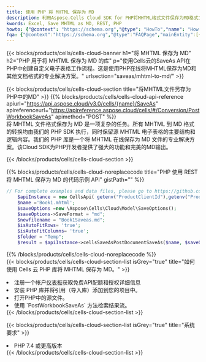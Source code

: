 ```yaml
---
title: 使用 PHP 将 MHTML 保存为 MD
description: 利用Aspose.Cells Cloud SDK for PHP将MHTML格式文件保存为MD格式文件。
kwords: Excel, Save MHTML as MD, REST, PHP
howto: {"@context": "https://schema.org","@type": "HowTo","name": "How to save MHTML as MD using the Cells Cloud PHP library.","description": "How to save MHTML as MD using the Cells Cloud PHP library.","image": {"@type": "ImageObject"},"url": "/php/saveas/mhtml-to-md/","step": [{ "@type": "HowToStep","name": "How to save MHTML as MD using the Cells Cloud PHP library. step 1", "image": {"@type": "ImageObject",},"url": "/php/saveas/mhtml-to-md/","text": "Register an account at <a href='https://dashboard.aspose.cloud/'>Dashboard</a> to get free API quota & authorization details",},{ "@type": "HowToStep","name": "How to save MHTML as MD using the Cells Cloud PHP library. step 1", "image": {"@type": "ImageObject",},"url": "/php/saveas/mhtml-to-md/","text": "Install PHP library and add the reference (import the library) to your project.",},{ "@type": "HowToStep","name": "How to save MHTML as MD using the Cells Cloud PHP library. step 1", "image": {"@type": "ImageObject",},"url": "/php/saveas/mhtml-to-md/","text": "Open the source file in PHP.",},{ "@type": "HowToStep","name": "How to save MHTML as MD using the Cells Cloud PHP library. step 1", "image": {"@type": "ImageObject",},"url": "/php/saveas/mhtml-to-md/","text": "Use the `PostWorkbookSaveAs` method to retrieve the resulting stream.",}, ],"supply": {"@type": "HowToSupply","name": "document"},"tool": [{"@type": "HowToTool","name": "phpstorm, Visual Studio Code, Eclipse"},{"@type": "HowToTool","name": "Aspose Cells"}],"totalTime": "PT6M"}
fqa: {"@context":"https://schema.org","@type":"FAQPage","mainEntity":[{"@type":"Question","name":"Why save file as other formats file in C# using REST API?","acceptedAnswer":{"@type":"Answer","text":"Documents are encoded in many ways, and some files may be incompatible with the software you use. To open and read such files, just save them as appropriate file formats.<br/><ol><li>Install .NET SDK and add the reference (import the library) to your project.</li><li>Open the source file in C# using REST API.</li><li>Call the PostWorkbookSaveAsRequest() method, passing an output filename with required extension.</li><li>Get the result of save as a separate file.</li></ol>"}},{"@type":"Question","name":"What file formats can I save as with your C# library?","acceptedAnswer":{"@type":"Answer","text":"We support a variety of file formats for conversion using .NET library, including XLSX, Excel, xls , PDF, CSV, HTML, Markdown, XML, PNG, JPG, TIFF, Json, TXT and many more."}},{"@type":"Question","name":"What is the maximum allowed file size for conversion using this .NET library?","acceptedAnswer":{"@type":"Answer","text":"There are no file size limits for format conversions using .NET library."}}]}
---
```

{{< blocks/products/cells/cells-cloud-banner h1="将 MHTML 保存为 MD" h2="PHP 用于将 MHTML 保存为 MD 的库" p="使用Cells云的SaveAs API在PHP中创建自定义电子表格工作流程。这是使用PHP在线将MHTML保存为MD和其他文档格式的专业解决方案。" urlsection="saveas/mhtml-to-md/" >}}

{{< blocks/products/cells/cells-cloud-section title="将MHTML文件另存为PHP中的MD" >}}
{{% blocks/products/cells/cells-cloud-api-reference apiurl="https://api.aspose.cloud/v3.0/cells/{name}/SaveAs" apireferenceurl="https://apireference.aspose.cloud/cells/#/Conversion/PostWorkbookSaveAs" apimethod="POST" %}}
<br/>
将 MHTML 文件格式保存为 MD 是一项复杂的任务。所有 MHTML 到 MD 格式的转换均由我们的 PHP SDK 执行，同时保留源 MHTML 电子表格的主要结构和逻辑内容。我们的 PHP 库是一个将 MHTML 在线保存为 MD 文件的专业解决方案。该Cloud SDK为PHP开发者提供了强大的功能和完美的MD输出。

{{< /blocks/products/cells/cells-cloud-section >}}

{{% blocks/products/cells/cells-cloud-noreplacecode title="PHP 使用 REST 将 MHTML 保存为 MD 的代码示例 API" gistPath="" %}}
  
```php
// For complete examples and data files, please go to https://github.com/aspose-cells-cloud/aspose-cells-cloud-php/
    $apiInstance = new CellsApi( getenv("ProductClientId"),getenv("ProductClientSecret") );
    $name ='Book1.mhtml';
    $saveOptions =new \Aspose\Cells\Cloud\Model\SaveOptions();
    $saveOptions->SaveFormat = "md";
    $newfilename = "Book1Saveas.md";
    $isAutoFitRows= 'true';
    $isAutoFitColumns= 'true';
    $folder = "Temp";
    $result = $apiInstance->cellsSaveAsPostDocumentSaveAs($name, $saveOptions, $newfilename,$isAutoFitRows, $isAutoFitColumns, $folder);
```
  
{{% /blocks/products/cells/cells-cloud-noreplacecode %}}
<br/>
{{< blocks/products/cells/cells-cloud-section-list isGrey="true" title="如何使用 Cells 云 PHP 库将 MHTML 保存为 MD。" >}}
<li>注册一个帐户<a href="https://dashboard.aspose.cloud/">仪表板</a>获取免费API配额和授权详细信息</li>
<li>安装 PHP 库并将引用（导入库）添加到您的项目中。</li>
<li>打开PHP中的源文件。</li>
<li>使用 `PostWorkbookSaveAs` 方法检索结果流。</li>
{{< /blocks/products/cells/cells-cloud-section-list >}}

{{< blocks/products/cells/cells-cloud-section-list isGrey="true" title="系统要求" >}}
<li>PHP 7.4 或更高版本</li>
{{< /blocks/products/cells/cells-cloud-section-list >}}

